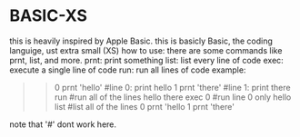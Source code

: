 # BASIC-XS
this is heavily inspired by Apple Basic.
this is basicly Basic, the coding languige, ust extra small (XS)
how to use:
there are some commands like prnt, list, and more.
prnt: print something
list: list every line of code
exec: execute a single line of code
run: run all lines of code
example:

>>0 prnt 'hello'  #line 0: print hello
>>1 prnt 'there'  #line 1: print there
>>run  #run all of the lines
hello
there
>>exec 0 #run line 0 only
hello
>>list  #list all of the lines
0 prnt 'hello
1 prnt 'there'

note that '#' dont work here.
